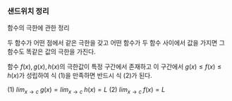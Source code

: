 ### 샌드위치 정리
함수의 극한에 관한 정리

두 함수가 어떤 점에서 같은 극한을 갖고 어떤 함수가 두 함수 사이에서 값을 가지면 그 함수도 똑같은 값의 극한을 가진다.

함수 $f(x),g(x),h(x)$의 극한값이 특정 구간에서 존재하고 이 구간에서 $g(x)≤f(x)≤h(x)$가 성립하여 식 (1)을 만족하면 반드시 식 (2)가 된다.

(1) $lim_{x\to c}\;g(x)=lim_{x\to c}\;h(x) = L$
(2) $lim_{x\to c}\;f(x)=L$
